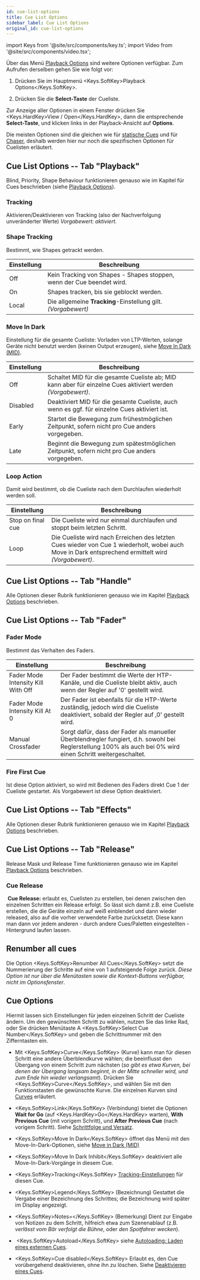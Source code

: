 ```yaml
---
id: cue-list-options
title: Cue List Options
sidebar_label: Cue List Options
original_id: cue-list-options
---
```


import Keys from '@site/src/components/key.ts';
import Video from '@site/src/components/video.tsx';

Über das Menü [Playback Options](../cues/playback-options.md) sind weitere 
Optionen verfügbar. Zum Aufrufen derselben gehen Sie wie folgt vor:

1. Drücken Sie im Hauptmenü <Keys.SoftKey>Playback Options</Keys.SoftKey>.

2. Drücken Sie die <strong>Select-Taste</strong> der Cueliste.

Zur Anzeige aller Optionen in einem Fenster drücken Sie <Keys.HardKey>View / Open</Keys.HardKey>, 
dann die entsprechende <strong>Select-Taste</strong>, und klicken links in der 
Playback-Ansicht auf <strong>Options</strong>.

Die meisten Optionen sind die gleichen wie für [statische Cues](../cues/playback-options.md) und für [Chaser](../chases/chase-options.md), 
deshalb werden hier nur noch die spezifischen Optionen für
Cuelisten erläutert.

## Cue List Options -- Tab "Playback"

Blind, Priority, Shape Behaviour funktionieren genauso wie im Kapitel für 
Cues beschrieben (siehe [Playback Options](../cues/playback-options.md)).

### Tracking
Aktivieren/Deaktivieren von Tracking (also der
Nachverfolgung unveränderter Werte)  *Vorgabewert: aktiviert*.

### Shape Tracking
Bestimmt, wie Shapes getrackt werden.

Einstellung | Beschreibung
--- | ---
Off | Kein Tracking von Shapes - Shapes stoppen, wenn der Cue beendet wird.
On  | Shapes tracken, bis sie geblockt werden.
Local | Die allgemeine <strong>Tracking</strong>-Einstellung gilt. *(Vorgabewert)*

### Move In Dark
Einstellung für die gesamte Cueliste: Vorladen von
LTP-Werten, solange Geräte nicht benutzt werden (keinen Output
erzeugen), siehe [Move In Dark (MID)](cue-list-playback.md#move-in-dark-mid---funktionen).

Einstellung | Beschreibung
--- | ---
Off | Schaltet MID für die gesamte Cueliste ab; MID kann aber für einzelne Cues aktiviert werden *(Vorgabewert)*.
Disabled | Deaktiviert MID für die gesamte Cueliste, auch wenn es ggf. für einzelne Cues aktiviert ist.
Early | Startet die Bewegung zum frühestmöglichen Zeitpunkt, sofern nicht pro Cue anders vorgegeben.
Late | Beginnt die Bewegung zum spätestmöglichen Zeitpunkt, sofern nicht pro Cue anders vorgegeben.

### Loop Action
Damit wird bestimmt, ob die Cueliste nach dem Durchlaufen wiederholt werden soll.

Einstellung | Beschreibung
--- | ---
Stop on final cue | Die Cueliste wird nur einmal durchlaufen und stoppt beim letzten Schritt.
Loop | Die Cueliste wird nach Erreichen des letzten Cues wieder von Cue 1 wiederholt, wobei auch Move in Dark entsprechend ermittelt wird *(Vorgabewert)*.

## Cue List Options -- Tab "Handle"

Alle Optionen dieser Rubrik funktionieren genauso wie im Kapitel [Playback Options](../cues/playback-options.md#playback-options---tab-handle) beschrieben.

## Cue List Options -- Tab "Fader"

### Fader Mode
Bestimmt das Verhalten des Faders.

Einstellung | Beschreibung
--- | ---
Fader Mode Intensity Kill With Off | Der Fader bestimmt die Werte der HTP-Kanäle, und die Cueliste bleibt aktiv, auch wenn der Regler auf '0' gestellt wird. 
Fader Mode Intensity Kill At 0 | Der Fader ist ebenfalls für die HTP-Werte zuständig, jedoch wird die Cueliste deaktiviert, sobald der Regler auf ‚0' gestellt wird.
Manual Crossfader | Sorgt dafür, dass der Fader als manueller Überblendregler fungiert, d.h. sowohl bei Reglerstellung 100% als auch bei 0% wird einen Schritt weitergeschaltet.

### Fire First Cue
Ist diese Option aktiviert, so wird mit Bedienen des
Faders direkt Cue 1 der Cueliste gestartet. Als Vorgabewert ist diese
Option deaktiviert.

## Cue List Options -- Tab "Effects"

Alle Optionen dieser Rubrik funktionieren genauso wie im Kapitel [Playback Options](../cues/playback-options.md#playback-options----tab-effects) beschrieben.

## Cue List Options -- Tab "Release"

Release Mask und Release Time funktionieren genauso wie im Kapitel [Playback Options](../cues/playback-options.md#playback-options----tab-release) beschrieben.

### Cue Release

&nbsp;<strong>Cue Release:</strong> erlaubt es, Cuelisten zu erstellen, bei denen zwischen
den einzelnen Schritten ein Release erfolgt. So lässt sich damit z.B.
eine Cueliste erstellen, die die Geräte einzeln auf weiß einblendet und
dann wieder released, also auf die vorher verwendete Farbe zurücksetzt.
Diese kann man dann vor jedem anderen - durch andere Cues/Paletten
eingestellten - Hintergrund laufen lassen.

## Renumber all cues

Die Option <Keys.SoftKey>Renumber All Cues</Keys.SoftKey> setzt die Nummerierung der Schritte auf
eine von 1 aufsteigende Folge zurück. *Diese Option ist nur über die
Menütasten sowie die Kontext-Buttons verfügbar, nicht im Optionsfenster*.

## Cue Options

Hiermit lassen sich Einstellungen für jeden einzelnen Schritt der
Cueliste ändern. Um den gewünschten Schritt zu wählen, nutzen Sie das
linke Rad, oder Sie drücken Menütaste A <Keys.SoftKey>Select Cue Number</Keys.SoftKey> und geben die Schrittnummer
mit den Zifferntasten ein.

-   Mit <Keys.SoftKey>Curve</Keys.SoftKey> (Kurve) kann man für diesen Schritt eine andere
    Überblendkurve wählen; die beeinflusst den Übergang von einem
    Schritt zum nächsten (*so gibt es etwa Kurven, bei denen der Übergang
    langsam beginnt, in der Mitte schneller wird, und zum Ende hin
    wieder verlangsamt*). Drücken Sie <Keys.SoftKey>Curve</Keys.SoftKey>, und wählen Sie mit den
    Funktionstasten die gewünschte Kurve. Die einzelnen Kurven sind [Curves](../system-settings/curves.md) erläutert.

-   <Keys.SoftKey>Link</Keys.SoftKey> (Verbindung) bietet die Optionen <strong>Wait for Go</strong> (auf <Keys.HardKey>Go</Keys.HardKey>
    warten), <strong>With Previous Cue</strong> (mit vorigem Schritt), und  **After
    Previous Cue** (nach vorigem Schritt). Siehe [Schrittfolge und Versatz](cue-list-timing.md#schrittfolge-und-versatz).

-   <Keys.SoftKey>Move In Dark</Keys.SoftKey> öffnet das Menü mit den Move-In-Dark-Optionen,
    siehe [Move in Dark (MID)](cue-list-playback.md#move-in-dark-mid---funktionen)

-   <Keys.SoftKey>Move In Dark Inhibit</Keys.SoftKey> deaktiviert alle Move-In-Dark-Vorgänge in
    diesem Cue.

-   <Keys.SoftKey>Tracking</Keys.SoftKey> [Tracking-Einstellungen](cue-list-playback.md#tracking) für diesen 
    Cue.

-   <Keys.SoftKey>Legend</Keys.SoftKey> (Bezeichnung) Gestattet die Vergabe einer Bezeichnung des
    Schrittes; die Bezeichnung wird später im Display angezeigt.

-   <Keys.SoftKey>Notes=</Keys.SoftKey> (Bemerkung) Dient zur Eingabe von Notizen zu dem Schritt,
    hilfreich etwa zum Szenenablauf (z.B. *verlässt vom Bär verfolgt die
    Bühne*, oder *den Spotfahrer wecken*).

-   &nbsp;<Keys.SoftKey>Autoload</Keys.SoftKey> siehe [Autoloading: Laden eines externen Cues](creating-a-cue-list.md#autoloading-laden-eines-externen-cues).

-   <Keys.SoftKey>Cue disabled</Keys.SoftKey> Erlaubt es, den Cue vorübergehend deaktivieren,
    ohne ihn zu löschen. Siehe [Deaktivieren eines Cues](editing-cue-lists.md#deaktivieren-eines-cues).